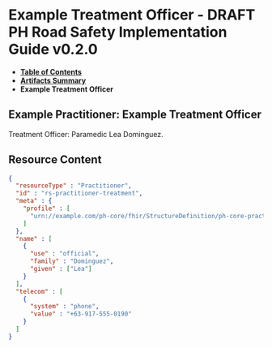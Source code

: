 # Example Treatment Officer - DRAFT PH Road Safety Implementation Guide v0.2.0

* [**Table of Contents**](toc.md)
* [**Artifacts Summary**](artifacts.md)
* **Example Treatment Officer**

## Example Practitioner: Example Treatment Officer

Treatment Officer: Paramedic Lea Dominguez.



## Resource Content

```json
{
  "resourceType" : "Practitioner",
  "id" : "rs-practitioner-treatment",
  "meta" : {
    "profile" : [
      "urn://example.com/ph-core/fhir/StructureDefinition/ph-core-practitioner"
    ]
  },
  "name" : [
    {
      "use" : "official",
      "family" : "Dominguez",
      "given" : ["Lea"]
    }
  ],
  "telecom" : [
    {
      "system" : "phone",
      "value" : "+63-917-555-0190"
    }
  ]
}

```
